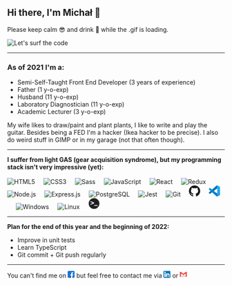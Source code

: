 ## **Hi there, I'm Michał** 👋

Please keep calm 😎 and drink 🥤 while the .gif is loading.

![Let's surf the code](images/code_surfer.gif?raw=true)

---
### **As of 2021 I'm a:** 
- Semi-Self-Taught Front End Developer (3 years of experience)
- Father (1 y-o-exp) 
- Husband (11 y-o-exp) 
- Laboratory Diagnostician (11 y-o-exp) 
- Academic Lecturer (3 y-o-exp)


My wife likes to draw/paint and plant plants, I like to write and play the guitar. Besides being a FED I'm a hacker (Ikea hacker to be precise). I also do weird stuff in GIMP or in my garage (not that often though).

---

**I suffer from light GAS (gear acquisition syndrome), but my programming stack isn't very impressive (yet):**
<br/>
<br/>
<img  alt="HTML5" width="26px" src="https://cdn.jsdelivr.net/gh/devicons/devicon/icons/html5/html5-plain.svg" />&nbsp;&nbsp;&nbsp;&nbsp;
<img  alt="CSS3" width="26px" src="https://cdn.jsdelivr.net/gh/devicons/devicon/icons/css3/css3-plain.svg" />&nbsp;&nbsp;&nbsp;&nbsp;
<img  alt="Sass" width="26px" src="https://cdn.jsdelivr.net/gh/devicons/devicon/icons/sass/sass-original.svg" />&nbsp;&nbsp;&nbsp;&nbsp;
<img  alt="JavaScript" width="26px" src="https://cdn.jsdelivr.net/gh/devicons/devicon/icons/javascript/javascript-original.svg" />&nbsp;&nbsp;&nbsp;&nbsp;
<img  alt="React" width="26px" src="https://cdn.jsdelivr.net/gh/devicons/devicon/icons/react/react-original.svg" />&nbsp;&nbsp;&nbsp;&nbsp;
<img  alt="Redux" width="26px" src="https://cdn.jsdelivr.net/gh/devicons/devicon/icons/redux/redux-original.svg" />&nbsp;&nbsp;&nbsp;&nbsp;
<img  alt="Node.js" width="26px" src="https://cdn.jsdelivr.net/gh/devicons/devicon/icons/nodejs/nodejs-original.svg" />&nbsp;&nbsp;&nbsp;&nbsp;
<img  alt="Express.js" width="26px" src="https://cdn.jsdelivr.net/gh/devicons/devicon/icons/express/express-original.svg" />&nbsp;&nbsp;&nbsp;&nbsp;
<img  alt="PostgreSQL" width="26px" src="https://cdn.jsdelivr.net/gh/devicons/devicon/icons/postgresql/postgresql-plain-wordmark.svg" />&nbsp;&nbsp;&nbsp;&nbsp;
<img alt="Jest" width="26px" src="https://cdn.jsdelivr.net/gh/devicons/devicon/icons/jest/jest-plain.svg" />&nbsp;&nbsp;&nbsp;&nbsp;
<img  alt="Git" width="26px" src="https://cdn.jsdelivr.net/gh/devicons/devicon/icons/git/git-original.svg" />&nbsp;&nbsp;&nbsp;&nbsp;
<img  alt="GitHub" width="26px" src="https://raw.githubusercontent.com/github/explore/78df643247d429f6cc873026c0622819ad797942/topics/github/github.png" />&nbsp;&nbsp;&nbsp;&nbsp;
<img  alt="Visual Studio Code" width="26px" src="https://raw.githubusercontent.com/github/explore/80688e429a7d4ef2fca1e82350fe8e3517d3494d/topics/visual-studio-code/visual-studio-code.png" />&nbsp;&nbsp;&nbsp;&nbsp;
<img  alt="Windows" width="26px" src="https://cdn.jsdelivr.net/gh/devicons/devicon/icons/windows8/windows8-original.svg" />&nbsp;&nbsp;&nbsp;&nbsp;
<img  alt="Linux" width="26px" src="https://cdn.jsdelivr.net/gh/devicons/devicon/icons/linux/linux-original.svg" />&nbsp;&nbsp;&nbsp;&nbsp;
<img  alt="Terminal" width="26px" src="https://raw.githubusercontent.com/github/explore/80688e429a7d4ef2fca1e82350fe8e3517d3494d/topics/terminal/terminal.png" />

---

**Plan for the end of this year and the beginning of 2022:**
- Improve in unit tests
- Learn TypeScript
- Git commit + Git push regularly

---

You can't find me on [![Facebook logo](icons/facebook.png)](https://facebook.com) but feel free to contact me via [![Linkedin logo](icons/linkedin.png)](https://www.linkedin.com/in/micha%C5%82-zaremba/) or [![Gmail logo](icons/gmail.png)](mailto:michelevilo@gmail.com)

<!--
 Icons made by <a href="https://www.flaticon.com/authors/freepik" title="Freepik">Freepik</a> from <a href="https://www.flaticon.com/" title="Flaticon"> www.flaticon.com</a>

 Icons made by <a href="https://www.flaticon.com/authors/pixel-perfect" title="Pixel perfect">Pixel perfect</a> from <a href="https://www.flaticon.com/" title="Flaticon"> www.flaticon.com</a>
-->

